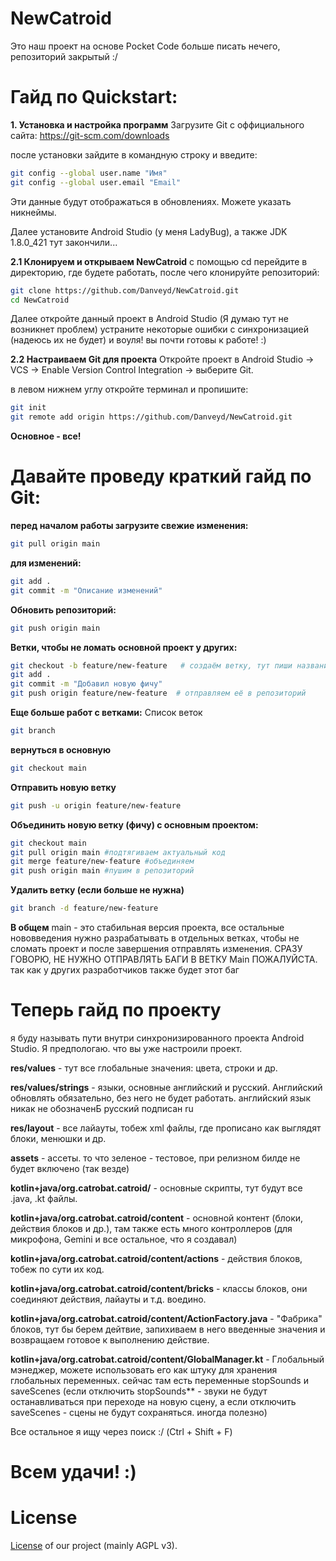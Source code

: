 # NewCatroid #

Это наш проект на основе Pocket Code
больше писать нечего, репозиторий закрытый :/

# Гайд по Quickstart: #

**1. Установка и настройка программ**
Загрузите Git с оффициального сайта: https://git-scm.com/downloads

после установки зайдите в командную строку и введите:
```bash
git config --global user.name "Имя"
git config --global user.email "Email"
```
Эти данные будут отображаться в обновлениях. Можете указать никнеймы.

Далее установите Android Studio (у меня LadyBug), а также JDK 1.8.0_421
тут закончили...

**2.1 Клонируем и открываем NewCatroid**
с помощью cd перейдите в директорию, где будете работать, после чего клонируйте репозиторий:
```bash
git clone https://github.com/Danveyd/NewCatroid.git
cd NewCatroid
```

Далее откройте данный проект в Android Studio (Я думаю тут не возникнет проблем)
устраните некоторые ошибки с синхронизацией (надеюсь их не будет) и воуля! вы почти готовы к работе! :)

**2.2 Настраиваем Git для проекта**
Откройте проект в Android Studio → VCS → Enable Version Control Integration → выберите Git.

в левом нижнем углу откройте терминал и пропишите:
```bash
git init
git remote add origin https://github.com/Danveyd/NewCatroid.git
```

**Основное - все!**

# Давайте проведу краткий гайд по Git: #

**перед началом работы загрузите свежие изменения:**

```bash
git pull origin main
```


**для изменений:**
```bash
git add .
git commit -m "Описание изменений"
```


**Обновить репозиторий:**
```bash
git push origin main
```


**Ветки, чтобы не ломать основной проект у других:**
```bash
git checkout -b feature/new-feature   # создаём ветку, тут пиши название
git add .
git commit -m "Добавил новую фичу"
git push origin feature/new-feature  # отправляем её в репозиторий
```


**Еще больше работ с ветками:**
Список веток
```bash
git branch
```


**вернуться в основную**
```bash
git checkout main
```


**Отправить новую ветку**
```bash
git push -u origin feature/new-feature
```


**Объединить новую ветку (фичу) с основным проектом:**
```bash
git checkout main
git pull origin main #подтягиваем актуальный код
git merge feature/new-feature #объединяем
git push origin main #пушим в репозиторий
```


**Удалить ветку (если больше не нужна)**
```bash
git branch -d feature/new-feature
```


**В общем**
main - это стабильная версия проекта, все остальные нововведения нужно разрабатывать в отдельных ветках, чтобы не сломать проект и после завершения отправлять изменения.
СРАЗУ ГОВОРЮ, НЕ НУЖНО ОТПРАВЛЯТЬ БАГИ В ВЕТКУ Main ПОЖАЛУЙСТА. так как у других разработчиков также будет этот баг


# Теперь гайд по проекту #
я буду называть пути внутри синхронизированного проекта Android Studio. Я предпологаю. что вы уже настроили проект.

**res/values** - тут все глобальные значения: цвета, строки и др.

**res/values/strings** - языки, основные английский и русский. Английский обновлять обязательно, без него не будет работать. английский язык никак не обозначенБ русский подписан ru

**res/layout** - все лайауты, тобеж xml файлы, где прописано как выглядят блоки, менюшки и др.

**assets** - ассеты. то что зеленое - тестовое, при релизном билде не будет включено (так везде)

**kotlin+java/org.catrobat.catroid/** - основные скрипты, тут будут все .java, .kt файлы.

**kotlin+java/org.catrobat.catroid/content** - основной контент (блоки, действия блоков и др.), там также есть много контроллеров (для микрофона, Gemini и все остальное, что я создавал)

**kotlin+java/org.catrobat.catroid/content/actions** - действия блоков, тобеж по сути их код.

**kotlin+java/org.catrobat.catroid/content/bricks** - классы блоков, они соединяют действия, лайауты и т.д. воедино.

**kotlin+java/org.catrobat.catroid/content/ActionFactory.java** - "Фабрика" блоков, тут бы берем дейтвие, запихиваем в него введенные значения и возвращаем готовое к выполнению действие.

**kotlin+java/org.catrobat.catroid/content/GlobalManager.kt** - Глобальный мэнеджер, можете использовать его как штуку для хранения глобальных переменных. сейчас там есть переменные stopSounds и saveScenes (если отключить stopSounds** - звуки не будут останавливаться при переходе на новую сцену, а если отключить saveScenes - сцены не будут сохраняться. иногда полезно)

Все остальное я ищу через поиск :/
(Ctrl + Shift + F)

# Всем удачи! :) #

# License #
[License](https://catrob.at/licenses) of our project (mainly AGPL v3).
